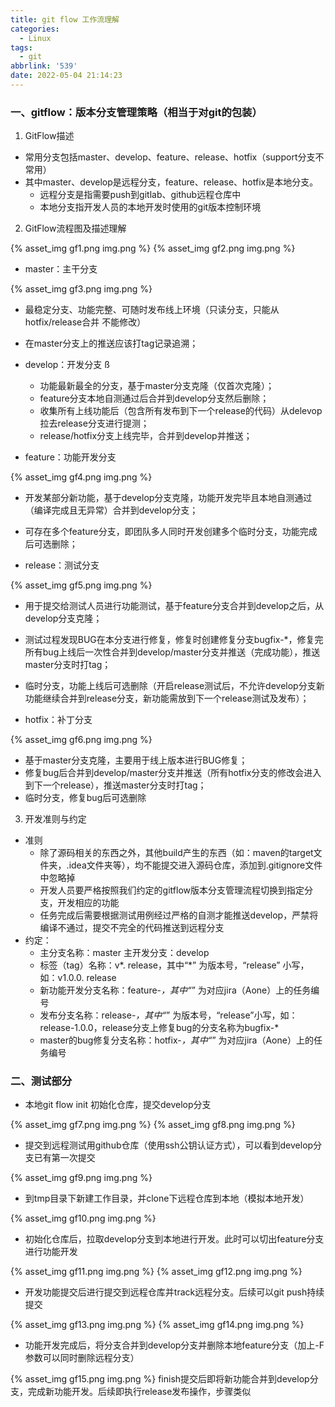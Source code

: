 ```yaml
---
title: git flow 工作流理解
categories:
  - Linux
tags:
  - git
abbrlink: '539'
date: 2022-05-04 21:14:23
---
```

### 一、gitflow：版本分支管理策略（相当于对git的包装）
1. GitFlow描述
- 常用分支包括master、develop、feature、release、hotfix（support分支不常用）
- 其中master、develop是远程分支，feature、release、hotfix是本地分支。
   - 远程分支是指需要push到gitlab、github远程仓库中
   - 本地分支指开发人员的本地开发时使用的git版本控制环境


2. GitFlow流程图及描述理解

{% asset_img gf1.png img.png %}
{% asset_img gf2.png img.png %}

- master：主干分支 

{% asset_img gf3.png img.png %}

   - 最稳定分支、功能完整、可随时发布线上环境（只读分支，只能从hotfix/release合并 不能修改）
   - 在master分支上的推送应该打tag记录追溯；

- develop：开发分支 ß
   - 功能最新最全的分支，基于master分支克隆（仅首次克隆）；
   - feature分支本地自测通过后合并到develop分支然后删除；
   - 收集所有上线功能后（包含所有发布到下一个release的代码）从delevop拉去release分支进行提测；
   - release/hotfix分支上线完毕，合并到develop并推送；

- feature：功能开发分支 

{% asset_img gf4.png img.png %}

   - 开发某部分新功能，基于develop分支克隆，功能开发完毕且本地自测通过（编译完成且无异常）合并到develop分支；
   - 可存在多个feature分支，即团队多人同时开发创建多个临时分支，功能完成后可选删除；

- release：测试分支 

{% asset_img gf5.png img.png %}

   - 用于提交给测试人员进行功能测试，基于feature分支合并到develop之后，从develop分支克隆；
   - 测试过程发现BUG在本分支进行修复，修复时创建修复分支bugfix-*，修复完所有bug上线后一次性合并到develop/master分支并推送（完成功能），推送master分支时打tag；
   - 临时分支，功能上线后可选删除（开启release测试后，不允许develop分支新功能继续合并到release分支，新功能需放到下一个release测试及发布）；

- hotfix：补丁分支 

{% asset_img gf6.png img.png %}

   - 基于master分支克隆，主要用于线上版本进行BUG修复；
   - 修复bug后合并到develop/master分支并推送（所有hotfix分支的修改会进入到下一个release），推送master分支时打tag；
   - 临时分支，修复bug后可选删除

3. 开发准则与约定
- 准则
   - 除了源码相关的东西之外，其他build产生的东西（如：maven的target文件夹，.idea文件夹等），均不能提交进入源码仓库，添加到.gitignore文件中忽略掉
   - 开发人员要严格按照我们约定的gitflow版本分支管理流程切换到指定分支，开发相应的功能
   - 任务完成后需要根据测试用例经过严格的自测才能推送develop，严禁将编译不通过，提交不完全的代码推送到远程分支
- 约定：
   - 主分支名称：master    主开发分支：develop
   - 标签（tag）名称：v*. release，其中“*” 为版本号，“release” 小写，如：v1.0.0. release
   - 新功能开发分支名称：feature-*，其中“*” 为对应jira（Aone）上的任务编号
   - 发布分支名称：release-*，其中“*” 为版本号，“release”小写，如：release-1.0.0，release分支上修复bug的分支名称为bugfix-*
   - master的bug修复分支名称：hotfix-*，其中“*” 为对应jira（Aone）上的任务编号

### 二、测试部分

- 本地git flow init 初始化仓库，提交develop分支

{% asset_img gf7.png img.png %}
{% asset_img gf8.png img.png %}

- 提交到远程测试用github仓库（使用ssh公钥认证方式），可以看到develop分支已有第一次提交

{% asset_img gf9.png img.png %}

- 到tmp目录下新建工作目录，并clone下远程仓库到本地（模拟本地开发）

{% asset_img gf10.png img.png %}

- 初始化仓库后，拉取develop分支到本地进行开发。此时可以切出feature分支进行功能开发

{% asset_img gf11.png img.png %}
{% asset_img gf12.png img.png %}

- 开发功能提交后进行提交到远程仓库并track远程分支。后续可以git push持续提交

{% asset_img gf13.png img.png %}
{% asset_img gf14.png img.png %}

- 功能开发完成后，将分支合并到develop分支并删除本地feature分支（加上-F参数可以同时删除远程分支）

{% asset_img gf15.png img.png %}
finish提交后即将新功能合并到develop分支，完成新功能开发。后续即执行release发布操作，步骤类似

